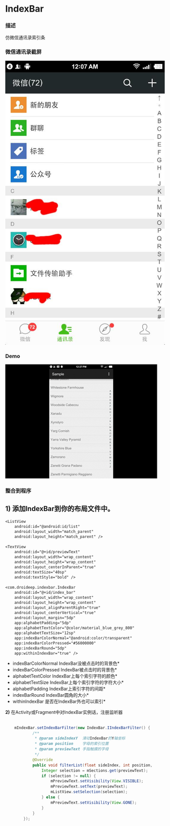 IndexBar
========

### 描述
仿微信通讯录索引条

### 微信通讯录截屏
![WX](screenshot/ScreenShot_微信.jpg)

### Demo
![demo](screenshot/demo1.gif)

### 整合到程序

**1)** 添加IndexBar到你的布局文件中。
--------------

    <ListView
        android:id="@android:id/list"
        android:layout_width="match_parent"
        android:layout_height="match_parent" />

    <TextView
        android:id="@+id/previewText"
        android:layout_width="wrap_content"
        android:layout_height="wrap_content"
        android:layout_centerInParent="true"
        android:textSize="40sp"
        android:textStyle="bold" />

    <com.droideep.indexbar.IndexBar
        android:id="@+id/index_bar"
        android:layout_width="wrap_content"
        android:layout_height="wrap_content"
        android:layout_alignParentRight="true"
        android:layout_centerVertical="true"
        android:layout_margin="5dp"
        app:alphabetPadding="5dp"
        app:alphabetTextColor="@color/material_blue_grey_800"
        app:alphabetTextSize="12sp"
        app:indexBarColorNormal="@android:color/transparent"
        app:indexBarColorPressed="#56000000"
        app:indexBarRound="5dp"
        app:withinIndexBar="true" />


* indexBarColorNormal     IndexBar没被点击时的背景色*
* indexBarColorPressed    IndexBar被点击时的背景色*
* alphabetTextColor       IndexBar上每个索引字符的颜色*
* alphabetTextSize        IndexBar上每个索引字符的字符大小*
* alphabetPadding         IndexBar上索引字符的间距*
* indexBarRound           IndexBar圆角的大小*
* withinIndexBar          是否在IndexBar外也可以索引*



**2)** 在Activity或Fragment中对IndexBar实例话，注册监听器
```java

	mIndexBar.setIndexBarFilter(new IndexBar.IIndexBarFilter() {
			/**
         	 * @param sideIndexY  滑动IndexBar的Y轴坐标
         	 * @param position    字母的索引位置
         	 * @param previewText 手指触摸的字母
         	 */
            @Override
            public void filterList(float sideIndex, int position, 				String previewText) {
                Integer selection = mSections.get(previewText);
                if (selection != null) {
                    mPreviewText.setVisibility(View.VISIBLE);
                    mPreviewText.setText(previewText);
                    mListView.setSelection(selection);
                } else {
                    mPreviewText.setVisibility(View.GONE);
                }
            }
        });
        
```


